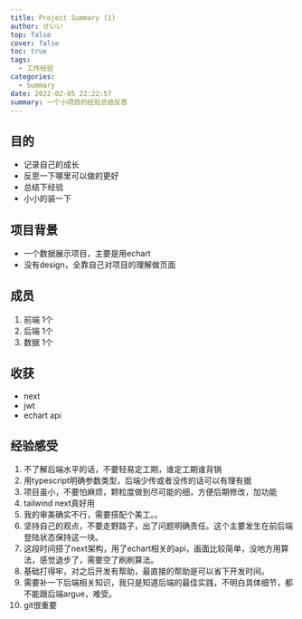 ```yaml
---
title: Project Summary (1)
author: せいい
top: false
cover: false
toc: true
tags:
  - 工作经验
categories:
  - Summary
date: 2022-02-05 22:22:57
summary: 一个小项目的经验总结反思
---
```


## 目的
* 记录自己的成长
* 反思一下哪里可以做的更好
* 总结下经验
* 小小的装一下

## 项目背景
* 一个数据展示项目，主要是用echart
* 没有design，全靠自己对项目的理解做页面

## 成员
1. 前端 1个
2. 后端 1个
3. 数据 1个

## 收获
* next
* jwt
* echart api

## 经验感受
1. 不了解后端水平的话，不要轻易定工期，谁定工期谁背锅
2. 用typescript明确参数类型，后端少传或者没传的话可以有理有据
3. 项目虽小，不要怕麻烦，颗粒度做到尽可能的细，方便后期修改，加功能
4. tailwind next真好用
5. 我的审美确实不行，需要搭配个美工。。
6. 坚持自己的观点，不要走野路子，出了问题明确责任。这个主要发生在前后端登陆状态保持这一块。
7. 这段时间搭了next架构，用了echart相关的api，画面比较简单，没地方用算法，感觉退步了，需要空了刷刷算法。
8. 基础打得牢，对之后开发有帮助，最直接的帮助是可以省下开发时间。
9. 需要补一下后端相关知识，我只是知道后端的最佳实践，不明白具体细节，都不能跟后端argue，难受。
10. git很重要